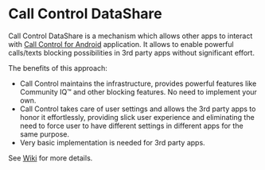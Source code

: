 # Call Control DataShare

Call Control DataShare is a mechanism which allows other apps to interact with [Call Control for Android](https://play.google.com/store/apps/details?id=com.flexaspect.android.everycallcontrol) application. It allows to enable powerful calls/texts blocking possibilities in 3rd party apps without significant effort. 

The benefits of this approach:

- Call Control maintains the infrastructure, provides powerful features like Community IQ™ and other blocking features. No need to implement your own.
- Call Control takes care of user settings and allows the 3rd party apps to honor it effortlessly, providing slick user experience and eliminating the need to force user to have different settings in different apps for the same purpose.
- Very basic implementation is needed for 3rd party apps.


See [Wiki](../../wiki) for more details.
